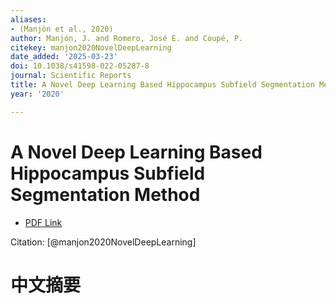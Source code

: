 ```yaml
---
aliases:
- (Manjón et al., 2020)
author: Manjón, J. and Romero, José E. and Coupé, P.
citekey: manjon2020NovelDeepLearning
date_added: '2025-03-23'
doi: 10.1038/s41598-022-05287-8
journal: Scientific Reports
title: A Novel Deep Learning Based Hippocampus Subfield Segmentation Method
year: '2020'

---
```

# A Novel Deep Learning Based Hippocampus Subfield Segmentation Method
- [PDF Link](zotero://open-pdf/library/items/EH6CK9NT)

Citation: [@manjon2020NovelDeepLearning]

# 中文摘要
